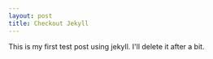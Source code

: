 ```yaml
---
layout: post
title: Checkout Jekyll
---
```

This is my first test post using jekyll. I'll delete it after a bit.